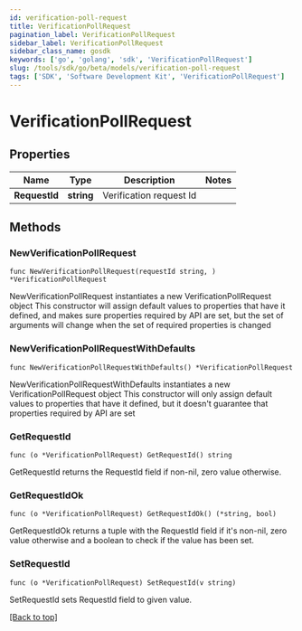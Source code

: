 ```yaml
---
id: verification-poll-request
title: VerificationPollRequest
pagination_label: VerificationPollRequest
sidebar_label: VerificationPollRequest
sidebar_class_name: gosdk
keywords: ['go', 'golang', 'sdk', 'VerificationPollRequest'] 
slug: /tools/sdk/go/beta/models/verification-poll-request
tags: ['SDK', 'Software Development Kit', 'VerificationPollRequest']
---
```


# VerificationPollRequest

## Properties

Name | Type | Description | Notes
------------ | ------------- | ------------- | -------------
**RequestId** |  **string** | Verification request Id | 

## Methods

### NewVerificationPollRequest

`func NewVerificationPollRequest(requestId string, ) *VerificationPollRequest`

NewVerificationPollRequest instantiates a new VerificationPollRequest object
This constructor will assign default values to properties that have it defined,
and makes sure properties required by API are set, but the set of arguments
will change when the set of required properties is changed

### NewVerificationPollRequestWithDefaults

`func NewVerificationPollRequestWithDefaults() *VerificationPollRequest`

NewVerificationPollRequestWithDefaults instantiates a new VerificationPollRequest object
This constructor will only assign default values to properties that have it defined,
but it doesn't guarantee that properties required by API are set

### GetRequestId

`func (o *VerificationPollRequest) GetRequestId() string`

GetRequestId returns the RequestId field if non-nil, zero value otherwise.

### GetRequestIdOk

`func (o *VerificationPollRequest) GetRequestIdOk() (*string, bool)`

GetRequestIdOk returns a tuple with the RequestId field if it's non-nil, zero value otherwise
and a boolean to check if the value has been set.

### SetRequestId

`func (o *VerificationPollRequest) SetRequestId(v string)`

SetRequestId sets RequestId field to given value.



[[Back to top]](#) 



